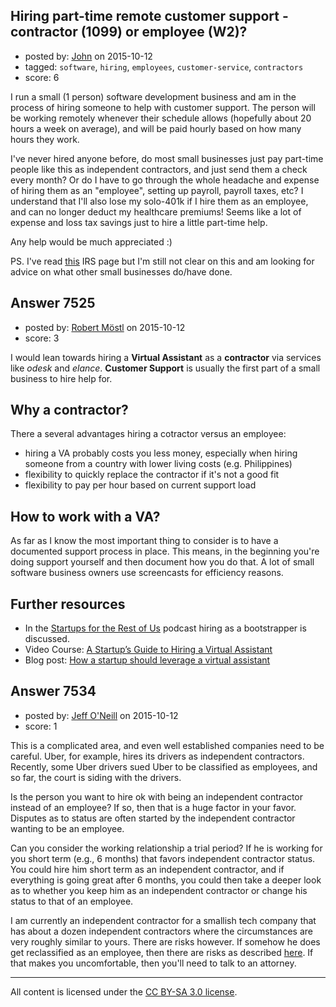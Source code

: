 ## Hiring part-time remote customer support - contractor (1099) or employee (W2)?

- posted by: [John](https://stackexchange.com/users/2929041/john) on 2015-10-12
- tagged: `software`, `hiring`, `employees`, `customer-service`, `contractors`
- score: 6

<p>I run a small (1 person) software development business and am in the process of hiring someone to help with customer support. The person will be working remotely whenever their schedule allows (hopefully about 20 hours a week on average), and will be paid hourly based on how many hours they work.</p>

<p>I've never hired anyone before, do most small businesses just pay part-time people like this as independent contractors, and just send them a check every month? Or do I have to go through the whole headache and expense of hiring them as an "employee", setting up payroll, payroll taxes, etc? I understand that I'll also lose my solo-401k if I hire them as an employee, and can no longer deduct my healthcare premiums! Seems like a lot of expense and loss tax savings just to hire a little part-time help.</p>

<p>Any help would be much appreciated :)</p>

<p>PS. I've read <a href="https://www.irs.gov/Businesses/Small-Businesses-&amp;-Self-Employed/Independent-Contractor-Self-Employed-or-Employee">this</a> IRS page but I'm still not clear on this and am looking for advice on what other small businesses do/have done.</p>



## Answer 7525

- posted by: [Robert Möstl](https://stackexchange.com/users/1018191/robert-m-stl) on 2015-10-12
- score: 3

<p>I would lean towards hiring a <strong>Virtual Assistant</strong>  as a <strong>contractor</strong> via services like <em>odesk</em> and <em>elance</em>. <strong>Customer Support</strong> is usually the first part of a small business to hire help for. </p>

<h2>Why a contractor?</h2>

<p>There a several advantages hiring a cotractor versus an employee:</p>

<ul>
<li>hiring a VA probably costs you less money, especially when hiring someone from a country with lower living costs (e.g. Philippines)</li>
<li>flexibility to quickly replace the contractor if it's not a good fit</li>
<li>flexibility to pay per hour based on current support load</li>
</ul>

<h2>How to work with a VA?</h2>

<p>As far as I know the most important thing to consider is to have a documented support process in place. This means, in the beginning you're doing support yourself and then document how you do that. A lot of small software business owners use screencasts for efficiency reasons.</p>

<h2>Further resources</h2>

<ul>
<li>In the <a href="http://www.startupsfortherestofus.com/episodes/episode-143-how-to-hire-like-a-bootstrapper-with-special-guest-laura-roeder" rel="nofollow">Startups for the Rest of Us</a> podcast hiring as a bootstrapper is discussed.</li>
<li>Video Course: <a href="https://www.udemy.com/startups-guide-hiring-virtual-assistant-va/" rel="nofollow">A Startup’s Guide to Hiring a Virtual Assistant</a></li>
<li>Blog post: <a href="http://blog.asmartbear.com/virtual-assistant-startup.html" rel="nofollow">How a startup should leverage a virtual assistant</a></li>
</ul>



## Answer 7534

- posted by: [Jeff O'Neill](https://stackexchange.com/users/46273/jeff-o-neill) on 2015-10-12
- score: 1

<p>This is a complicated area, and even well established companies need to be careful.  Uber, for example, hires its drivers as independent contractors.  Recently, some Uber drivers sued Uber to be classified as employees, and so far, the court is siding with the drivers.</p>

<p>Is the person you want to hire ok with being an independent contractor instead of an employee?  If so, then that is a huge factor in your favor.  Disputes as to status are often started by the independent contractor wanting to be an employee.</p>

<p>Can you consider the working relationship a trial period?  If he is working for you short term (e.g., 6 months) that favors independent contractor status.  You could hire him short term as an independent contractor, and if everything is going great after 6 months, you could then take a deeper look as to whether you keep him as an independent contractor or change his status to that of an employee.</p>

<p>I am currently an independent contractor for a smallish tech company that has about a dozen independent contractors where the circumstances are very roughly similar to yours.  There are risks however.  If somehow he does get reclassified as an employee, then there are risks as described <a href="http://www.woodllp.com/Publications/Articles/pdf/Ten_Consequences_of_Reclassifying_Independent_Contractors_as_Employees.pdf" rel="nofollow">here</a>.  If that makes you uncomfortable, then you'll need to talk to an attorney.</p>




---

All content is licensed under the [CC BY-SA 3.0 license](https://creativecommons.org/licenses/by-sa/3.0/).
